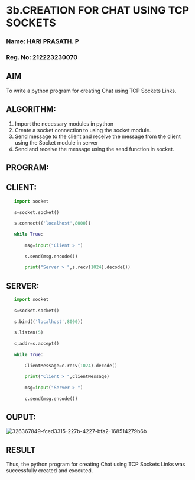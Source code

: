 # 3b.CREATION FOR CHAT USING TCP SOCKETS

### Name: HARI PRASATH. P
### Reg. No: 212223230070

## AIM
To write a python program for creating Chat using TCP Sockets Links.
## ALGORITHM:
1. Import the necessary modules in python
2. Create a socket connection to using the socket module.
3. Send message to the client and receive the message from the client using the Socket module in
 server
4. Send and receive the message using the send function in socket.
## PROGRAM:

## CLIENT:

```python
   import socket
   
   s=socket.socket()
   
   s.connect(('localhost',8000))
   
   while True:
       
       msg=input("Client > ")
       
       s.send(msg.encode())
       
       print("Server > ",s.recv(1024).decode())
```

## SERVER:

```python
   import socket
   
   s=socket.socket()
   
   s.bind(('localhost',8000))
   
   s.listen(5)
   
   c,addr=s.accept()
   
   while True:
       
       ClientMessage=c.recv(1024).decode()
       
       print("Client > ",ClientMessage)
       
       msg=input("Server > ")
       
       c.send(msg.encode())
```

## OUPUT:

![326367849-fced3315-227b-4227-bfa2-168514279b6b](https://github.com/Hari-Prasath-P-08/3b_CHAT_USING_TCP_SOCKETS/assets/139455593/f527b4b9-a644-4384-ab9c-5fd766603d47)

## RESULT
Thus, the python program for creating Chat using TCP Sockets Links was successfully 
created and executed.
